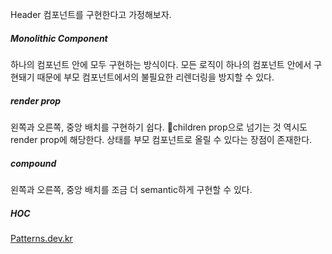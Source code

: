 
Header 컴포넌트를 구현한다고 가정해보자.

##### Monolithic Component
하나의 컴포넌트 안에 모두 구현하는 방식이다. 모든 로직이 하나의 컴포넌트 안에서 구현돼기 때문에 부모 컴포넌트에서의 불필요한 리렌더링을 방지할 수 있다.

##### render prop
왼쪽과 오른쪽, 중앙 배치를 구현하기 쉽다. children prop으로 넘기는 것 역시도 render prop에 해당한다. 상태를 부모 컴포넌트로 올릴 수 있다는 장점이 존재한다.

##### compound
왼쪽과 오른쪽, 중앙 배치를 조금 더 semantic하게 구현할 수 있다.

##### HOC


[Patterns.dev.kr](https://patterns-dev-kr.github.io/)